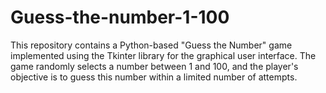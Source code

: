 # Guess-the-number-1-100
This repository contains a Python-based "Guess the Number" game implemented using the Tkinter library for the graphical user interface. The game randomly selects a number between 1 and 100, and the player's objective is to guess this number within a limited number of attempts.
